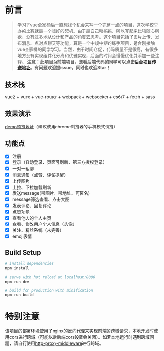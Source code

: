 # 前言

> 学习了vue全家桶后一直想找个机会来写一个完整一点的项目，这次学校举办的比赛就是一个很好的契机。由于是自己瞎搞搞，所以写起来比较随心所欲，没有过多地从设计和产品的角度去思考。这个项目包括了图片上传、发布消息、点对点聊天等功能，算是一个中规中矩的练手项目，适合刚接触vue全家桶的同学学习。当然，由于时间仓促，代码质量不是很高，有很多地方没有实现组件化分离和优雅实现，后面的时间会慢慢优化并添加一些注释。
> __注意：此项目为前端项目，想看后端代码的同学可以点击[后台项目传送地址](https://github.com/wususu/Mimi-Sever)。有问题欢迎提issue，同时也欢迎Star！__

## 技术栈
vue2 + vuex + vue-router + webpack + websocket + es6/7 + fetch + sass

## 效果演示
[demo预览地址](https://123.207.18.102)（建议使用chrome浏览器的手机模式浏览）

## 功能点
- [x] 注册
- [x] 登录（自动登录、页面可刷新、第三方授权登录）
- [x] 一对一私聊
- [x] 消息通知（点赞、评论提醒）
- [x] 上传图片
- [x] 上拉、下拉加载刷新
- [x] 发送message(带图片、带地址、可匿名)
- [x] message筛选查看、点击大图
- [x] 发表评论、回复评论
- [x] 点赞功能
- [x] 查看他人的个人主页
- [x] 查看、修改用户个人信息（头像）
- [x] 关注、粉丝系统（未完善）
- [x] emoji表情

## Build Setup

``` bash
# install dependencies
npm install

# serve with hot reload at localhost:8080
npm run dev

# build for production with minification
npm run build
```

# 特别注意
该项目的部署环境使用了nginx的反向代理来实现前端的跨域请求，本地开发时使用cors进行跨域（可能以后后端cors设置会关闭）。如若本地运行时遇到跨域问题，请自行使用[http-proxy-middleware](https://github.com/chimurai/http-proxy-middleware)进行跨域。
